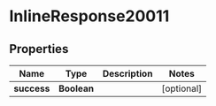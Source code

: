 # InlineResponse20011

## Properties
Name | Type | Description | Notes
------------ | ------------- | ------------- | -------------
**success** | **Boolean** |  |  [optional]
